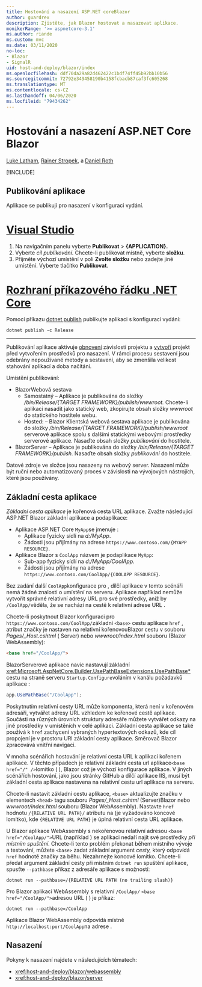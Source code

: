 ```yaml
---
title: Hostování a nasazení ASP.NET coreBlazor
author: guardrex
description: Zjistěte, jak Blazor hostovat a nasazovat aplikace.
monikerRange: '>= aspnetcore-3.1'
ms.author: riande
ms.custom: mvc
ms.date: 03/11/2020
no-loc:
- Blazor
- SignalR
uid: host-and-deploy/blazor/index
ms.openlocfilehash: ddf70da29a82d462422c1bdf74ff45b92bb10b56
ms.sourcegitcommit: 72792e349458190b4158fcbacb87caf3fc605268
ms.translationtype: MT
ms.contentlocale: cs-CZ
ms.lasthandoff: 04/06/2020
ms.locfileid: "79434262"
---
```

# <a name="host-and-deploy-aspnet-core-blazor"></a>Hostování a nasazení ASP.NET Core Blazor

[Luke Latham](https://github.com/guardrex), [Rainer Stropek](https://www.timecockpit.com), a [Daniel Roth](https://github.com/danroth27)

[!INCLUDE[](~/includes/blazorwasm-preview-notice.md)]

## <a name="publish-the-app"></a>Publikování aplikace

Aplikace se publikují pro nasazení v konfiguraci vydání.

# <a name="visual-studio"></a>[Visual Studio](#tab/visual-studio)

1. Na navigačním panelu vyberte **Publikovat** > **{APPLICATION}.**
1. Vyberte *cíl publikování*. Chcete-li publikovat místně, vyberte **složku**.
1. Přijměte výchozí umístění v poli **Zvolte složku** nebo zadejte jiné umístění. Vyberte tlačítko **Publikovat**.

# <a name="net-core-cli"></a>[Rozhraní příkazového řádku .NET Core](#tab/netcore-cli)

Pomocí příkazu [dotnet publish](/dotnet/core/tools/dotnet-publish) publikujte aplikaci s konfigurací vydání:

```dotnetcli
dotnet publish -c Release
```

---

Publikování aplikace aktivuje [obnovení](/dotnet/core/tools/dotnet-restore) závislostí projektu a [vytvoří](/dotnet/core/tools/dotnet-build) projekt před vytvořením prostředků pro nasazení. V rámci procesu sestavení jsou odebrány nepoužívané metody a sestavení, aby se zmenšila velikost stahování aplikací a doba načítání.

Umístění publikování:

* BlazorWebová sestava
  * Samostatný &ndash; Aplikace je publikována do složky */bin/Release/{TARGET FRAMEWORK}/publish/wwwroot.* Chcete-li aplikaci nasadit jako statický web, zkopírujte obsah složky *wwwroot* do statického hostitele webu.
  * Hosted: &ndash; Blazor Klientská webová sestava aplikace je publikována do složky */bin/Release/{TARGET FRAMEWORK}/publish/wwwroot* serverové aplikace spolu s dalšími statickými webovými prostředky serverové aplikace. Nasaďte obsah složky *publikování* do hostitele.
* BlazorServer &ndash; Aplikace je publikována do složky */bin/Release/{TARGET FRAMEWORK}/publish.* Nasaďte obsah složky *publikování* do hostitele.

Datové zdroje ve složce jsou nasazeny na webový server. Nasazení může být ruční nebo automatizovaný proces v závislosti na vývojových nástrojích, které jsou používány.

## <a name="app-base-path"></a>Základní cesta aplikace

*Základní cesta aplikace* je kořenová cesta URL aplikace. Zvažte následující ASP.NET Blazor základní aplikace a podaplikace:

* Aplikace ASP.NET Core `MyApp`se jmenuje :
  * Aplikace fyzicky sídlí na *d:/MyApp*.
  * Žádosti jsou přijímány na adrese `https://www.contoso.com/{MYAPP RESOURCE}`.
* Aplikace Blazor s `CoolApp` názvem je podaplikace `MyApp`:
  * Sub-app fyzicky sídlí na *d:/MyApp/CoolApp*.
  * Žádosti jsou přijímány na adrese `https://www.contoso.com/CoolApp/{COOLAPP RESOURCE}`.

Bez zadání další `CoolApp`konfigurace pro , dílčí aplikace v tomto scénáři nemá žádné znalosti o umístění na serveru. Aplikace například nemůže vytvořit správné relativní adresy URL pro své prostředky, aniž by `/CoolApp/`věděla, že se nachází na cestě k relativní adrese URL .

Chcete-li poskytnout Blazor konfiguraci pro `https://www.contoso.com/CoolApp/`základní `<base>` cestu aplikace `href` , atribut značky je nastaven na relativní kořenovouBlazor cestu v souboru *Pages/_Host.cshtml* ( Server) nebo *wwwroot/index.html* souboru (Blazor WebAssembly):

```html
<base href="/CoolApp/">
```

BlazorServerové aplikace navíc nastavují základní <xref:Microsoft.AspNetCore.Builder.UsePathBaseExtensions.UsePathBase*> cestu na straně serveru `Startup.Configure`voláním v kanálu požadavků aplikace :

```csharp
app.UsePathBase("/CoolApp");
```

Poskytnutím relativní cesty URL může komponenta, která není v kořenovém adresáři, vytvářet adresy URL vzhledem ke kořenové cestě aplikace. Součásti na různých úrovních struktury adresáře můžete vytvářet odkazy na jiné prostředky v umístěních v celé aplikaci. Základní cesta aplikace se také používá k `href` zachycení vybraných hypertextových odkazů, kde cíl propojení je v prostoru URI základní cesty aplikace. Směrovač Blazor zpracovává vnitřní navigaci.

V mnoha scénářích hostování je relativní cesta URL k aplikaci kořenem aplikace. V těchto případech je relativní základní cesta url aplikace`<base href="/" />`lomítko ( ), Blazor což je výchozí konfigurace aplikace. V jiných scénářích hostování, jako jsou stránky GitHub a dílčí aplikace IIS, musí být základní cesta aplikace nastavena na relativní cestu url aplikace na serveru.

Chcete-li nastavit základní cestu aplikace, `<base>` aktualizujte značku v elementech `<head>` tagu souboru *Pages/_Host.cshtml* (Server)Blazor nebo *wwwroot/index.html* souboru (Blazor WebAssembly). Nastavte `href` hodnotu `/{RELATIVE URL PATH}/` atributu na (je vyžadováno koncové lomítko), kde `{RELATIVE URL PATH}` je úplná relativní cesta URL aplikace.

U Blazor aplikace WebAssembly s nekořenovou relativní adresou `<base href="/CoolApp/">`URL (například ) se aplikaci nedaří najít své prostředky *při místním spuštění*. Chcete-li tento problém překonat během místního vývoje a testování, můžete `<base>` zadat základní argument *cesty,* který odpovídá `href` hodnotě značky za běhu. Nezahrnejte koncové lomítko. Chcete-li předat argument základní cesty při místním `dotnet run` spuštění aplikace, spusťte `--pathbase` příkaz z adresáře aplikace s možností:

```dotnetcli
dotnet run --pathbase=/{RELATIVE URL PATH (no trailing slash)}
```

Pro Blazor aplikaci WebAssembly s relativní `/CoolApp/` `<base href="/CoolApp/">`adresou URL ( ) je příkaz:

```dotnetcli
dotnet run --pathbase=/CoolApp
```

Aplikace Blazor WebAssembly odpovídá místně `http://localhost:port/CoolApp`na adrese .

## <a name="deployment"></a>Nasazení

Pokyny k nasazení najdete v následujících tématech:

* <xref:host-and-deploy/blazor/webassembly>
* <xref:host-and-deploy/blazor/server>
